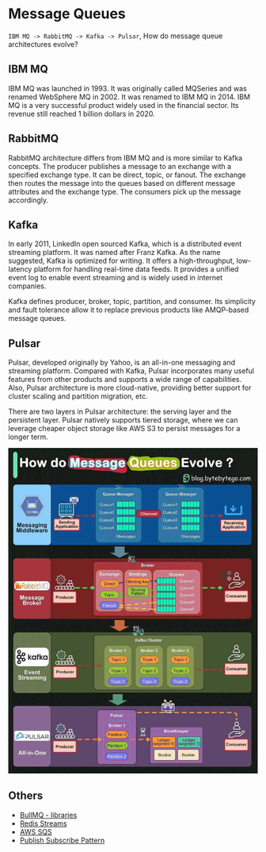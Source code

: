 # Message Queues

`IBM MQ -> RabbitMQ -> Kafka -> Pulsar`, How do message queue architectures evolve?

## IBM MQ

IBM MQ was launched in 1993. It was originally called MQSeries and was renamed WebSphere MQ in 2002. It was renamed to IBM MQ in 2014. IBM MQ is a very successful product widely used in the financial sector. Its revenue still reached 1 billion dollars in 2020.

## RabbitMQ

RabbitMQ architecture differs from IBM MQ and is more similar to Kafka concepts. The producer publishes a message to an exchange with a specified exchange type. It can be direct, topic, or fanout. The exchange then routes the message into the queues based on different message attributes and the exchange type. The consumers pick up the message accordingly.

## Kafka

In early 2011, LinkedIn open sourced Kafka, which is a distributed event streaming platform. It was named after Franz Kafka. As the name suggested, Kafka is optimized for writing. It offers a high-throughput, low-latency platform for handling real-time data feeds. It provides a unified event log to enable event streaming and is widely used in internet companies.

Kafka defines producer, broker, topic, partition, and consumer. Its simplicity and fault tolerance allow it to replace previous products like AMQP-based message queues.

## Pulsar

Pulsar, developed originally by Yahoo, is an all-in-one messaging and streaming platform. Compared with Kafka, Pulsar incorporates many useful features from other products and supports a wide range of capabilities. Also, Pulsar architecture is more cloud-native, providing better support for cluster scaling and partition migration, etc.

There are two layers in Pulsar architecture: the serving layer and the persistent layer. Pulsar natively supports tiered storage, where we can leverage cheaper object storage like AWS S3 to persist messages for a longer term.

![message-queues](../../media/Pasted%20image%2020231225102216.jpg)

## Others

- [BullMQ - libraries](frontend/others/nodejs/libraries.md)
- [Redis Streams](databases-nosql/redis/redis-streams-pubsub.md)
- [AWS SQS](cloud/aws/aws-sqs.md)
- [Publish Subscribe Pattern](networking/mqtt/publish-subscribe-pattern.md)
